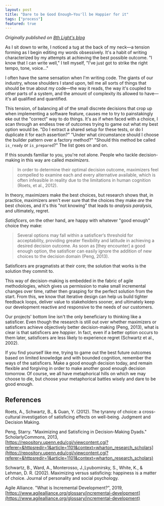 ```yaml
---
layout: post
title: "Dare to be Good Enough—You'll be Happier for it"
tags: ["process"]
featured: true
---
```


_Originally published on [8th Light's blog](https://8thlight.com/blog/thomas-countz/2020/10/06/dare-to-be-good-enough.html)_

As I sit down to write, I noticed a tug at the back of my neck—a tension forming as I begin editing my words obsessively. It's a habit of writing characterized by my attempts at achieving the best possible outcome. "I know that I can write well," I tell myself, "I've just got to strike the right tempo, tone, voice..."

I often have the same sensation when I'm writing code. The giants of our industry, whose shoulders I stand upon, tell me all sorts of things that should be true about my code—the way it reads, the way it's coupled to other parts of a system, and the amount of complexity its allowed to have—it's all qualified and quantified.

This tension, of balancing all of the small discrete decisions that crop up when implementing a software feature, causes me to try to painstakingly eke out the "correct" way to do things. It's as if when faced with a choice, I scan through an endless tree of outcomes trying to game out what my best option would be. "Do I extract a shared setup for these tests, or do I duplicate it for each assertion?" "Under what circumstance should I choose the builder pattern over a factory method?" "Should this method be called `is_ready` or `is_prepared`?" The list goes on and on.

If this sounds familiar to you, you're not alone. People who tackle decision-making in this way are called _maximizers_. 	

> In order to determine their optimal decision outcome, maximizers feel compelled to examine each and every alternative available, which is often infeasible in reality due to the limitations in human cognition (Roets, et al., 2012).

In theory, maximizers make the best choices, but research shows that, in practice, maximizers aren't ever sure that the choices they make _are_ the best choices, and it's this "not knowing" that leads to _analysis paralysis_, and ultimately, regret.

_Satisficers_, on the other hand, are happy with whatever "good enough" choice they make:

> Several options may fall within a satisficer‘s threshold for acceptability, providing greater flexibility and latitude in achieving a desired decision outcome. As soon as [they encounter] a good enough option, the satisficer can easily ignore the addition of new choices to the decision domain (Peng, 2013).

Satisficers are pragmatists at their core; the solution that works is the solution they commit to. 

This way of decision-making is embedded in the fabric of agile methodologies, which gives us permission to make small incremental changes over time, rather then grasping for the perfect solution from the start. From this, we know that iterative design can help us build tighter feedback loops, deliver value to stakeholders sooner, and ultimately keep our development reactive and responsive to the needs of our customers.

Our projects' bottom line isn't the only beneficiary to thinking like a satisficer. Even though the research is still out over whether maximizers or satisficers achieve objectively better decision-making (Peng, 2013), what is clear is that satisficers are _happier_. In fact, even if a better option occurs to them later, satisficers are less likely to experience regret (Schwartz et al., 2002).

If you find yourself like me, trying to game out the best future outcomes based on limited knowledge and with bounded cognition, remember the ways of the satisficers. Make a good enough decision today, and remain flexible and forgiving in order to make another good enough decision tomorrow. Of course, we all have metaphorical hills on which we may choose to die, but choose your metaphorical battles wisely and dare to be good enough.

## References
Roets, A., Schwartz, B., & Guan, Y. (2012). The tyranny of choice: a cross-cultural investigation of satisficing effects on well-being. Judgment and Decision Making.

Peng, Starry. "Maximizing and Satisficing in Decision-Making Dyads." ScholarlyCommons, 2013, [https://repository.upenn.edu/cgi/viewcontent.cgi?referer=&httpsredir=1&article=1101&context=wharton_research_scholars](https://repository.upenn.edu/cgi/viewcontent.cgi?referer=&httpsredir=1&article=1101&context=wharton_research_scholars)

Schwartz, B., Ward, A., Monterosso, J.,Lyubomirsky, S., White, K., & Lehman, D. R. (2002). Maximizing versus satisficing: happiness is a matter of choice. Journal of personality and social psychology.

Agile Alliance. "What is Incremental Development?", 2019, [https://www.agilealliance.org/glossary/incremental-development](https://www.agilealliance.org/glossary/incremental-development)
